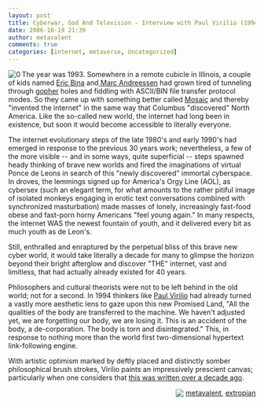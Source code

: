 ```yaml
---
layout: post
title: Cyberwar, God And Television - Interview with Paul Virilio (1994)
date: 2006-10-19 21:39
author: metavalent
comments: true
categories: [internet, metaverse, Uncategorized]
---
```

<!--Lead Photo --><a href="https://www.ctheory.net/articles.aspx?id=62"><img src="https://metavalent.info/images/ctheory.logo.jpg" border="0" alt="0" align="left" /></a><!-- Commentary -->The year was 1993. Somewhere in a remote cubicle in Illinois, a couple of kids named <a href="https://en.wikipedia.org/wiki/Eric_Bina">Eric Bina</a> and<a href="https://en.wikipedia.org/wiki/Marc_Andreessen"> Marc Andreessen</a> had grown tired of tunneling through <a href="https://en.wikipedia.org/wiki/Gopher_protocol">gopher</a> holes and fiddling with ASCII/BIN file transfer protocol modes. So they came up with something better called <a href="https://en.wikipedia.org/wiki/Image:Mosaic_browser_plaque_ncsa.jpg">Mosaic</a> and thereby "invented the internet" in the same way that Columbus "discovered" North America. Like the so-called new world, the internet had long been in existence, but soon it would become accessible to literally everyone. 

The internet evolutionary steps of the late 1980's and early 1990's had emerged in response to the previous 30 years work; nevertheless, a few of the more visible -- and in some ways, quite superficial -- steps spawned heady thinking of brave new worlds and fired the imaginations of virtual Ponce de Leons in search of this "newly discovered" immortal cyberspace. In droves, the lemmings signed up for America's Orgy Line (AOL), as cybersex (such an elegant term, for what amounts to the rather pitiful image of isolated monkeys engaging in erotic text conversations combined with synchronized masturbation) made masses of lonely, increasingly fast-food obese and fast-porn horny Americans "feel young again." In many respects, the internet WAS the newest fountain of youth, and it delivered every bit as much youth as de Leon's.

Still, enthralled and enraptured by the perpetual bliss of this brave new cyber world, it would take literally a decade for many to glimpse the horizon beyond their bright afterglow and discover "THE" internet, vast and limitless, that had actually already existed for 40 years.

Philosophers and cultural theorists were not to be left behind in the old world; not for a second. In 1994 thinkers like <a href="https://www.ctheory.net/articles.aspx?id=62">Paul Virilio</a> had already turned a vastly more aesthetic lens to gaze upon this new Promised Land, "All the qualities of the body are transferred to the machine. We haven't adjusted yet, we are forgetting our body, we are losing it. This is an accident of the body, a de-corporation. The body is torn and disintegrated." This, in response to nothing more than the world first two-dimensional hypertext link-following engine.

With artistic optimism marked by deftly placed and distinctly somber philosophical brush strokes, Virilio paints an impressively prescient canvas; particularly when one considers that <a href="https://www.ctheory.net/articles.aspx?id=62">this was written over a decade ago</a>.
<!-- Tags --><div align="right">

<img src="https://metavalent.info/images/technorati.bug.10x10.jpg" align="absbottom" border="0"/> <a href="https://technorati.com/tag/metavalent" rel="tag">metavalent</a>, <a href="https://technorati.com/tag/extropian" rel="tag">extropian</a>
</div><!-- //End Tags -->
